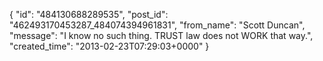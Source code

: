  {
   "id": "484130688289535",
   "post_id": "462493170453287_484074394961831",
   "from_name": "Scott Duncan",
   "message": "I know no such thing. TRUST law does not WORK that way.",
   "created_time": "2013-02-23T07:29:03+0000"
 }
